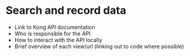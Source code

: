 # Search and record data

- Link to Kong API documentation
- Who is responsible for the API
- How to interact with the API locally
- Brief overview of each view/url (linking out to code where possible)
